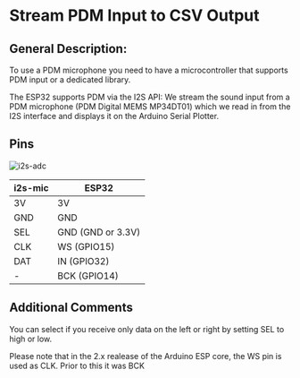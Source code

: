 
# Stream PDM Input to CSV Output

## General Description:

To use a PDM microphone you need to have a microcontroller that supports PDM input or a dedicated library.

The ESP32 supports PDM via the I2S API: We stream the sound input from a PDM microphone (PDM Digital MEMS MP34DT01) which we read in from the I2S interface and displays it on the Arduino Serial Plotter. 


## Pins

![i2s-adc](https://pschatzmann.github.io/Resources/img/pdm-mic.jpg)

| i2s-mic  |  ESP32
| ---------| ---------------
| 3V       |  3V
| GND      |  GND
| SEL      |  GND  (GND or 3.3V)
| CLK      |  WS (GPIO15)
| DAT      |  IN (GPIO32)
| -        |  BCK (GPIO14)


## Additional Comments

You can select if you receive only data on the left or right by setting SEL to high or low.

Please note that in the 2.x realease of the Arduino ESP core, the WS pin is used as CLK. Prior to this it was BCK

